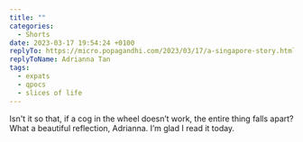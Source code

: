 ```yaml
---
title: ""
categories:
  - Shorts
date: 2023-03-17 19:54:24 +0100
replyTo: https://micro.popagandhi.com/2023/03/17/a-singapore-story.html
replyToName: Adrianna Tan
tags:
  - expats
  - qpocs
  - slices of life
---
```


Isn't it so that, if a cog in the wheel doesn’t work, the entire thing falls apart? What a beautiful reflection, Adrianna. I’m glad I read it today.
